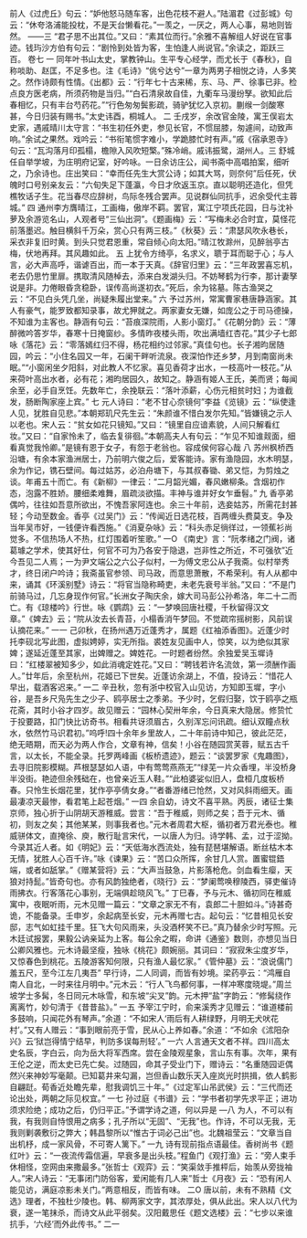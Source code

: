 <!-- { "loadSidebar": true } -->
前人《过虎丘》句云：“妒他怒马随车客，出色花枝不避人。”陆湄君《过彭城》句云：“休夸洛浦能投枕，不是天台懒看花。”一羡之，一厌之，两人心事，易地则皆然。
——三
“君子思不出其位。”又曰：“素其位而行。”余雅不喜解组人好说在官事迹。钱玙沙方伯有句云：“剧怜到处皆为客，生怕逢人尚说官。”余读之，距跃三百。
卷七
一
同年叶书山太史，掌教钟山。生平专心经学，而尤长于《春秋》，自称啖助、赵匡，不足多也。注《毛诗》“佻兮达兮”一章为两男子相悦之诗，人多笑之。然作诗颇有性情。《出都》云：“行年七十古来稀，东、马、严、徐事已非。检点良方医老病，所须药物是当归。”“白石清泉故自佳，九衢车马漫纷孥。欲知此后春相忆，只有丰台芍药花。”“行色匆匆鬓影疏，骑驴犹忆入京初。蒯缑一剑酸寒甚，今日归装有赐书。”太史讳酉，桐城人。
二
壬戌岁，余改官金陵，寓王俣岩太史家，遇戚晴川太守言：“书生初任外吏，参见长官，不惯屈膝，匆遽间，动致声响。”余试之果然。戏吟云：“书衔笔惯字难小，学跪膝忙时有声。”戚《宿承恩寺》句云：“瓦沟落月印孤榻，檐隙入风吹短檠。”殊冷峭。戚讳振鹭，湖州人。三
舒城任自举学坡，为庄明府记室，好吟咏。一日余访庄公，闻书斋中高唱拍案，细听之，乃余诗也。庄出笑曰：“幸而任先生大赏公诗；如其大骂，则奈何”后任死，伏魄时口号别亲友云：“六旬失足下蓬瀛，今日才欣返玉京。直以聪明还造化，但凭樵牧话子生。花当春尽应辞树，鸟际冬残合罢声。见说群仙同抗手，迟余受代主蓉城。”
四
通州李方膺晴江，工画梅，傲岸不羁。罢官，寓江宁项氏花园，日与沈补萝及余游览名山，人观者号“三仙出洞”。《题画梅》云：“写梅未必合时宜，莫怪花前落墨迟。触目横斜千万朵，赏心只有两三枝。”《秋葵》云：“肃瑟风吹永巷长，采衣非复旧时黄。到头只觉君恩重，常自倾心向太阳。”晴江牧滁州，见醉翁亭古梅，伏地再拜。其风趣如此。
五
上犹令方绮亭，名求义，聩于耳而聪于心；与人言，必大声高呼，谐谑百出，而一本于天真。《辞官归里》云：“三年政罢喜忘机，老去仍思竹里扉。携取清风随棹去，添来白发湖头归。不妨琴鹤为行李，那计妻孥说是非。力倦眼昏贪稳卧，误传高尚遂初衣。”死后，余为铭墓。陈古渔哭之云：“不见白头凭几坐，尚疑朱履出堂来。”
六
予过苏州，常寓曹家巷唐静涵家。其人有豪气，能罗致都知录事，故尤狎就之。两家妻女无嫌，如庞公之于司马德操，不知谁为主客也。静涵有句云：“苔痕深院雨，人影小窗灯。”《花朝分韵》云：“薄醉微吟答岁华，春寒十日掩窗纱。多情昨夜楼头雨，吹出满墙红杏花。”其少子七郎咏《落花》云：“零落嫣红归不得，杨花相约过邻家。”真佳句也。长子湘昀居随园，吟云：“小住名园又一年，石阑干畔听流泉。夜深怕作还乡梦，月到南窗尚未眠。”“小窗闲坐夕阳斜，对此教人不忆家。喜见香荷才出水，一枝高叶一枝花。”从来荷叶高出水者，必有花；湘昀居园久，故知之。静涵有姬人王氏，美而贤；每闻余至，必手自烹饪。先数年亡，余挽联云：“落叶添薪，心伤元相贫时妇；为谁截发，肠断陶家座上宾。”
七
元人诗曰：“老不甘心奈镜何”李益《览镜》云：“纵使逢人见，犹胜自见悲。”本朝郑玑尺先生云：“朱颜谁不惜白发尔先知。”皆嫌镜之示人以老也。宋人云：“贫女如花只镜知。”又曰：“镜里自应谙素貌，人间只解看红妆。”又曰：“自家怜未了，临去复徘徊。”本朝高夫人有句云：“乍见不知谁觌面，细看真觉我怜卿。”是镜有恩于女子，有怨于老翁也。容成侯何容心哉
八
苏州枫桥西沿塘，有余本家渔洲居士，乃前明六俊之后，爱客能诗。家有渔隐园，水木明瑟，余为作记，镌石壁间。每过姑苏，必泊舟塘下，与其叔春锄、弟又恺，为剪烛之谈。年甫五十而亡。有《新柳》一律云：“二月韶光媚，春风嫩柳条。含烟初作态，泡露不胜娇。腰细柔难舞，眉疏淡欲描。丰神与谁并好女乍垂髫。”
九
香亭弟偶吟，往往如吾意所欲出，不愧吾家阿连也。余三十年前，选妾姑苏，所需花封甚轻；今动至数金。香亭《过吴门》云：“传闻近日选花枝，百两缠头费莫支。争及当年吴市好，一钱便许看西施。”《消夏杂咏》云：“科头赤足徜徉过，一领蕉衫尚觉多。不信热场人不热，红灯围着听笙歌。”
一O
《南史》言：“阮孝绪之门阀，诸葛璩之学术，使其好仕，何官不可为乃各安于隐退，岂非性之所近，不可强欤”近今吾见二人焉；一为尹文端公之六公子似村，一为傅文忠公从子我斋。似村举秀才，终日闭户吟诗；我斋虽官参领、司马政，而意思萧散，不希荣利。有人从都中来，诵其《环溪别墅》诗云：“将官当隐称畸吏，未老先衰号半翁。”又曰：“不是门前骑马过，几忘身现作何官。”长洲女子陶庆余，嫁大司马彭公孙希洛，年二十二而亡。有《琼楼吟》行世。咏《鹦鹉》云：“一梦唤回唐社稷，千秋留得汉文章。”《婢去》云；“院从汝去长青苔，小榻香消午梦回。不觉疏帘摇树影，风前误认摘花来。”
一一
己卯秋，在扬州遇万近蓬秀才，属题《红袖添香图》。近蓬少时托李砚北写此图，虚拟娉婷，实无所指。裘姓友见画中人，惊笑，以为绝似其家婢；遂延近蓬至其家，出婢赠之。婢姓花。一时题者纷然。余独爱吴玉墀诗曰：“红楼翠被知多少，如此消魂定姓花。”又曰：“聘钱若许名流敛，第一须酬作画人。”廿年后，余至杭州，花姬已下世矣。近蓬访余湖上，不值，投诗云：“惜花人早出，载酒客迟来。”
一二
辛丑秋，忽有浙中校官入山见访，方知即玉墀，字小谷，是吾乡尺凫先生之少子、鸥亭居士之季弟。予少时，乞假归娶，饮于鸥亭之瓶花斋，其时小谷才四岁。故见赠云：“园林心契卅年余，今日真来大隐居。修贽忙于投要路，扣门快比访奇书。相看共讶须眉古，久别浑忘问讯疏。细认双瞳点秋水，依然竹马识君初。”呜呼!四十余年乡里故人，二十年前诗中知己，彼此茫茫，绝无晤期，而天必为两人作合，文章有神，信矣！小谷在随园赏芙蓉，赋五古千言，以太长，不能全录。托罗两峰画《板桥遗迹》，题云：“谈罢罗家《鬼趣图》，去寻旧院影模糊。芦根瑟瑟如人语，中有莺莺燕燕无”“绿芜一片众香埋，半没桥身半没街。艳迹但余残础在，也曾亲近玉人鞋。”“此柏婆娑似旧人，盘桓几度板桥春。只怜生长烟花里，犹作亭亭倩女身。”“者番游绪已怆然，又对风斜雨细天。画最凄凉天最惨，看君笔上起苍烟。”
一四
余自幼，诗文不喜平熟。丙辰，诸征士集京师，独心折于山阴胡天游稚威。尝言：“吾于稚威，则师之矣；吾于元木、循初，则友之矣；其他某某，则事我者也。”元木者周君大枢，循初者万君光泰也。稚威骈体文，直掩徐、庾，散行耻言宋代，一以唐人为归。诗学韩、孟，过于涩拗。今录其近人者。如《明妃》云：“天低海水西流处，独有琵琶堪解语。断丝枯木本无情，犹胜人心百千许。”咏《谏果》云：“苦口众所挥，余甘几人赏。置蜜锟鋙端，或者如舐掌。”《赠某营将》云：“大声当鼓急，片影落枪危。剑血看生瘿，天狼对持髭。”皆奇句也。亦有风韵独绝者，《晓行》云：“梦阑莺唤穆陵西，驿吏催诗雨拂衣。行客落花心事别，无端俱趁晓风飞。”
丁巳春，予与元木、循初同在稚威寓中，夜眠听雨，元木见赠一篇云：“文章之家无不有，袁郎二十胆如斗。”诗甚奇诡，不能备录。壬申岁，余起病至长安，元木再赠七古。起句云：“忆昔相见长安邸，志气如虹挂千里。狂飞大句风雨来，头没酒杯笑不已。”真乃替余少时写照。元木廷试报罢，果毅公讷亲延为上客。每公余之暇，命讲《通鉴》数则，亦想见当日公卿风雅也。元木诗最坚瘦，独咏《桃花》颇婉丽。其词曰：“寂寂朱尘度岁华，又惊春色到桃花。五陵游客知何限，只有渔人最忆家。”《管仲墓》云：“浪说儒门羞五尺，至今江左几夷吾”
早行诗，二人同调，而皆有妙境。梁药亭云：“鸿雁自南人自北，一时来往月明中。”元木云：“行人飞鸟都何事，一样冲寒度晓堤。”周兰坡学士多髯，冬日同元木咏雪，和东坡“尖叉”韵。元木押“盐”字韵云：“修髯绕作离离竹，妙句清于《昔昔盐》。”
一五
予宰江宁时，俞来溪秀才见赠云：“谁道楼前多鼓响，只闻花外有琴声。”余道：“不如宋人‘雨后有人耕绿野，月明无犬吠花村’。”又有人赠云：“事到眼前亮于雪，民从心上养如春。”余道：“不如余《沭阳杂兴》云‘狱岂得情宁结早，判防多误每刑轻’。”
一六
人言通天文者不祥。四川高太史名辰，字白云，向为岳大将军西席。尝在金陵观星象，言山东有事。次年，果有王伦之逆，而太史已先亡矣。过随园，命其子受业门下，赠诗云：“名重随园讵偶然兴来神妙写毫颠。已知葛井来勾漏，岂但香山数乐天入座岚光时拱揖，依人鹤影自翩跹。荀香近处瞻先辈，慰我调饥三十年。”《过定军山吊武侯》云：“三代而还论出处，两朝之际见权宜。”
一七
孙过庭《书谱》云：“学书者初学先求平正；进功须求险绝；成功之后，仍归平正。”予谓学诗之道，何以异是
—八
为人，不可以有我，有我则自恃恨用之病多；孔子所以“无固”、“无我”也。作诗，不可以无我，无我则剿袭敷衍之弊大；韩昌黎所以“惟古于词必己出”也。北魏祖莹云：“文章当自出机杼，成一家风骨，不可寄人篱下。”
一九
诗有现前指点语最佳。香树尚书《题红叶》云：“一夜流传霜信遍，早衰多是出头枝。”程鱼门《观打渔》云：“旁人束手休相怪，空网由来撒最多。”张哲士《观弈》云：“笑渠敛手推枰后，始羡从旁拢袖人。”宋人诗云：“无事闭门防俗客，爱闲能有几人来”哲士《月夜》云：“恐有闲人能见访，满庭凉影未关门。”两意相反，而皆有味。
二O
唐以前，未有不熟精《文选》理者，不独杜少陵也。韩、柳两家文字，其浓厚处，俱从此出。宋人以八代为衰，遂一笔抹杀，而诗文从此平弱矣。汉阳戴思任《题文选楼》云：“七步以来谁抗手，‘六经’而外此传书。”
二一
